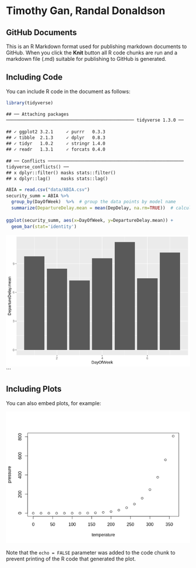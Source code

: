 Timothy Gan, Randal Donaldson
================

## GitHub Documents

This is an R Markdown format used for publishing markdown documents to
GitHub. When you click the **Knit** button all R code chunks are run and
a markdown file (.md) suitable for publishing to GitHub is generated.

## Including Code

You can include R code in the document as
    follows:

``` r
library(tidyverse)
```

    ## ── Attaching packages ───────────────────────────────────────────────── tidyverse 1.3.0 ──

    ## ✓ ggplot2 3.2.1     ✓ purrr   0.3.3
    ## ✓ tibble  2.1.3     ✓ dplyr   0.8.3
    ## ✓ tidyr   1.0.2     ✓ stringr 1.4.0
    ## ✓ readr   1.3.1     ✓ forcats 0.4.0

    ## ── Conflicts ──────────────────────────────────────────────────── tidyverse_conflicts() ──
    ## x dplyr::filter() masks stats::filter()
    ## x dplyr::lag()    masks stats::lag()

``` r
ABIA = read.csv("data/ABIA.csv")
security_summ = ABIA %>%
  group_by(DayOfWeek)  %>%  # group the data points by model name
  summarize(DepartureDelay.mean = mean(DepDelay, na.rm=TRUE))  # calculate a mean for each model

ggplot(security_summ, aes(x=DayOfWeek, y=DepartureDelay.mean)) + 
  geom_bar(stat='identity')
```

![](Exercise1_files/figure-gfm/ABIA-1.png)<!-- --> \`\`\`

## Including Plots

You can also embed plots, for example:

![](Exercise1_files/figure-gfm/pressure-1.png)<!-- -->

Note that the `echo = FALSE` parameter was added to the code chunk to
prevent printing of the R code that generated the plot.
